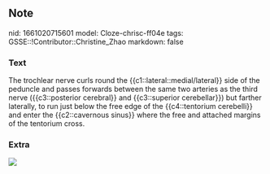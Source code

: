 ## Note
nid: 1661020715601
model: Cloze-chrisc-ff04e
tags: GSSE::!Contributor::Christine_Zhao
markdown: false

### Text
<div>
  <div>
    <div>
      The trochlear nerve curls round the
      {{c1::lateral::medial/lateral}} side of the peduncle and
      passes forwards between the same two arteries as the third
      nerve ({{c3::posterior cerebral}} and {{c3::superior
      cerebellar}}) but farther laterally, to run just below the
      free edge of the {{c4::tentorium cerebelli}} and enter the
      {{c2::cavernous sinus}} where the free and attached margins
      of the tentorium cross.
    </div>
  </div>
</div>

### Extra
<img src="paste-533f3cbad88bbe26dcce47492db006873281e3e7.jpg">
